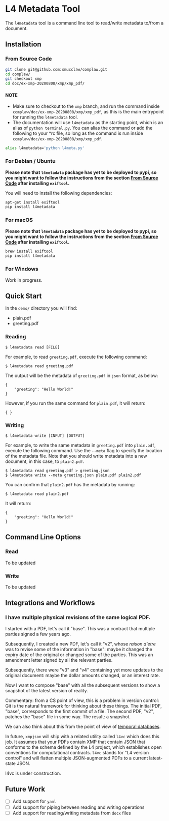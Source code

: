 # L4 Metadata Tool

The `l4metadata` tool is a command line tool to read/write metadata to/from a document.

## Installation

### From Source Code

```sh
git clone git@github.com:smucclaw/complaw.git
cd complaw/
git checkout xmp
cd doc/ex-xmp-20200808/xmp/xmp_pdf/
```

#### NOTE
- Make sure to checkout to the `xmp` branch, and run the command inside `complaw/doc/ex-xmp-20200808/xmp/xmp_pdf`, as this is the main entrypoint for running the `l4metadata` tool.
- The documentation will use `l4metadata` as the starting point, which is an alias of `python terminal.py`. You can alias the command or add the following to your \*rc file, so long as the command is run inside `complaw/doc/ex-xmp-20200808/xmp/xmp_pdf`.

```sh
alias l4metadata='python l4meta.py'
```

### For Debian / Ubuntu

**Please note that `l4metadata` package has yet to be deployed to pypi, so you might want to follow the instructions from the section [From Source Code](#from-source-code) after installing `exiftool`.**

You will need to install the following dependencies:

```sh
apt-get install exiftool
pip install l4metadata
```

### For macOS

**Please note that `l4metadata` package has yet to be deployed to pypi, so you might want to follow the instructions from the section [From Source Code](#from-source-code) after installing `exiftool`.**

```sh
brew install exiftool
pip install l4metadata
``` 

### For Windows

Work in progress.

## Quick Start

In the `demo/` directory you will find:
- plain.pdf
- greeting.pdf

### Reading

```console
$ l4metadata read [FILE]
```

For example, to read `greeting.pdf`, execute the following command:

```console
$ l4metadata read greeting.pdf
```

The output will be the metadata of `greeting.pdf` in `json` format, as below:

```console
{
    "greeting": "Hello World!"
}
```

However, if you run the same command for `plain.pdf`, it will return:

```console
{ }
```

### Writing

```console
$ l4metadata write [INPUT] [OUTPUT]
```

For example, to write the same metadata in `greeting.pdf` into `plain.pdf`, execute the following command. Use the `--meta` flag to specify the location of the metadata file. Note that you should write metadata into a new document, in this case, to `plain2.pdf`.

```console
$ l4metadata read greeting.pdf > greeting.json
$ l4metadata write --meta greeting.json plain.pdf plain2.pdf
```

You can confirm that `plain2.pdf` has the metadata by running:

```console
$ l4metadata read plain2.pdf
```

It will return:

```console
{
    "greeting": "Hello World!"
}
```

## Command Line Options

### Read

To be updated

### Write

To be updated

## Integrations and Workflows

### I have multiple physical revisions of the same logical PDF.

I started with a PDF, let's call it "base". This was a contract that multiple parties signed a few years ago.

Subsequently, I created a new PDF, let's call it "v2", whose _raison d'etre_ was to revise some of the information in "base": maybe it changed the expiry date of the original or changed some of the
parties. This was an amendment letter signed by all the relevant parties.

Subsequently, there were "v3" and "v4" containing yet more updates to the original document: maybe the dollar amounts changed, or an interest rate.

Now I want to compose "base" with all the subsequent versions to show a snapshot of the latest version of reality.

Commentary: from a CS point of view, this is a problem in version control: Git is the natural framework for thinking about these things. The initial PDF, "base", corresponds to the first commit of a file. The second PDF, "v2", patches the "base" file in some way. The result: a snapshot.

We can also think about this from the point of view of [temporal databases](https://en.wikipedia.org/wiki/Temporal_database).

In future, `xmpjson` will ship with a related utility called `l4vc` which does this job. It assumes that your PDFs contain XMP that contain JSON that conforms to the schema defined by the L4 project, which establishes open conventions for computational contracts. `l4vc` stands for "L4 version control" and will flatten multiple JSON-augmented PDFs to a current latest-state JSON.

l4vc is under construction.

## Future Work

- [ ] Add support for `yaml`
- [ ] Add support for piping between reading and writing operations
- [ ] Add support for reading/writing metadata from `docx` files

